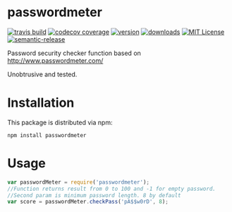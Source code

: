 # passwordmeter

[![travis build](https://img.shields.io/travis/sneas/passwordmeter.svg?style=flat-square&maxAge=2592000)](https://travis-ci.org/sneas/passwordmeter)
[![codecov coverage](https://img.shields.io/codecov/c/github/sneas/passwordmeter.svg?style=flat-square)](https://codecov.io/github/sneas/passwordmeter)
[![version](https://img.shields.io/npm/v/passwordmeter.svg?style=flat-square)](http://npm.im/passwordmeter)
[![downloads](https://img.shields.io/npm/dm/passwordmeter.svg?style=flat-square)](http://npm-stat.com/charts.html?package=passwordmeter&from=2015-08-01)
[![MIT License](https://img.shields.io/npm/l/passwordmeter.svg?style=flat-square)](http://opensource.org/licenses/MIT)
[![semantic-release](https://img.shields.io/badge/%20%20%F0%9F%93%A6%F0%9F%9A%80-semantic--release-e10079.svg?style=flat-square)](https://github.com/semantic-release/semantic-release)

Password security checker function based on http://www.passwordmeter.com/

Unobtrusive and tested.

# Installation

This package is distributed via npm:

```
npm install passwordmeter
```

# Usage

```javascript
var passwordMeter = require('passwordmeter');
//Function returns result from 0 to 100 and -1 for empty password.
//Second param is minimum password length. 8 by default
var score = passwordMeter.checkPass('pA$$w0rD', 8);
```